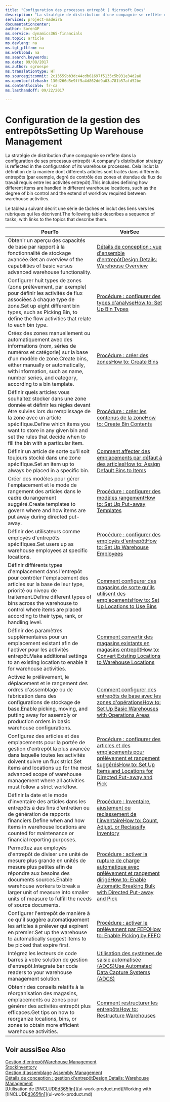 ```yaml
---
title: "Configuration des processus entrepôt | Microsoft Docs"
description: "La stratégie de distribution d'une compagnie se reflète dans la configuration de ses processus entrepôt : Cela inclut la définition de la manière dont différents articles sont traités dans différents entrepôts (par exemple, degré de contrôle des zones et étendue du flux de travail requis entre les activités entrepôt)."
services: project-madeira
documentationcenter: 
author: SorenGP
ms.service: dynamics365-financials
ms.topic: article
ms.devlang: na
ms.tgt_pltfrm: na
ms.workload: na
ms.search.keywords: 
ms.date: 09/08/2017
ms.author: sgroespe
ms.translationtype: HT
ms.sourcegitcommit: 2c13559bb3dc44cdb61697f5135c5b931e34d2a8
ms.openlocfilehash: 130d266d5e9ff5a4d862dd9a03a781b57afd52be
ms.contentlocale: fr-ca
ms.lasthandoff: 09/22/2017

---
```

# <a name="setting-up-warehouse-management"></a><span data-ttu-id="205ed-104">Configuration de la gestion des entrepôts</span><span class="sxs-lookup"><span data-stu-id="205ed-104">Setting Up Warehouse Management</span></span>
<span data-ttu-id="205ed-105">La stratégie de distribution d'une compagnie se reflète dans la configuration de ses processus entrepôt :</span><span class="sxs-lookup"><span data-stu-id="205ed-105">A company's distribution strategy is reflected in the configuration of its warehouse processes.</span></span> <span data-ttu-id="205ed-106">Cela inclut la définition de la manière dont différents articles sont traités dans différents entrepôts (par exemple, degré de contrôle des zones et étendue du flux de travail requis entre les activités entrepôt).</span><span class="sxs-lookup"><span data-stu-id="205ed-106">This includes defining how different items are handled in different warehouse locations, such as the degree of bin control and the extend of workflow required between warehouse activities.</span></span>  

 <span data-ttu-id="205ed-107">Le tableau suivant décrit une série de tâches et inclut des liens vers les rubriques qui les décrivent.</span><span class="sxs-lookup"><span data-stu-id="205ed-107">The following table describes a sequence of tasks, with links to the topics that describe them.</span></span>   

|<span data-ttu-id="205ed-108">**Pour**</span><span class="sxs-lookup"><span data-stu-id="205ed-108">**To**</span></span>|<span data-ttu-id="205ed-109">**Voir**</span><span class="sxs-lookup"><span data-stu-id="205ed-109">**See**</span></span>|  
|------------|-------------|  
|<span data-ttu-id="205ed-110">Obtenir un aperçu des capacités de base par rapport à la fonctionnalité de stockage avancée.</span><span class="sxs-lookup"><span data-stu-id="205ed-110">Get an overview of the capabilities of basic versus advanced warehouse functionality.</span></span>|[<span data-ttu-id="205ed-111">Détails de conception : vue d'ensemble d'entrepôt</span><span class="sxs-lookup"><span data-stu-id="205ed-111">Design Details: Warehouse Overview</span></span>](design-details-warehouse-overview.md)|  
|<span data-ttu-id="205ed-112">Configurer huit types de zones (zone prélèvement, par exemple) pour définir les activités de flux associées à chaque type de zone.</span><span class="sxs-lookup"><span data-stu-id="205ed-112">Set up eight different bin types, such as Picking Bin, to define the flow activities that relate to each bin type.</span></span>|[<span data-ttu-id="205ed-113">Procédure : configurer des types d'analyse</span><span class="sxs-lookup"><span data-stu-id="205ed-113">How to: Set Up Bin Types</span></span>](warehouse-how-to-set-up-bin-types.md)|  
|<span data-ttu-id="205ed-114">Créez des zones manuellement ou automatiquement avec des informations (nom, séries de numéros et catégorie) sur la base d'un modèle de zone.</span><span class="sxs-lookup"><span data-stu-id="205ed-114">Create bins, either manually or automatically, with information, such as name, number series, and category, according to a bin template.</span></span>|[<span data-ttu-id="205ed-115">Procédure : créer des zones</span><span class="sxs-lookup"><span data-stu-id="205ed-115">How to: Create Bins</span></span>](warehouse-how-to-create-individual-bins.md)|  
|<span data-ttu-id="205ed-116">Définir quels articles vous souhaitez stocker dans une zone donnée et définir les règles devant être suivies lors du remplissage de la zone avec un article spécifique.</span><span class="sxs-lookup"><span data-stu-id="205ed-116">Define which items you want to store in any given bin and set the rules that decide when to fill the bin with a particular item.</span></span>|[<span data-ttu-id="205ed-117">Procédure : créer les contenus de la zone</span><span class="sxs-lookup"><span data-stu-id="205ed-117">How to: Create Bin Contents</span></span>](warehouse-how-to-set-up-bin-contents.md)|  
|<span data-ttu-id="205ed-118">Définir un article de sorte qu'il soit toujours stocké dans une zone spécifique.</span><span class="sxs-lookup"><span data-stu-id="205ed-118">Set an item up to always be placed in a specific bin.</span></span>|[<span data-ttu-id="205ed-119">Comment affecter des emplacements par défaut à des articles</span><span class="sxs-lookup"><span data-stu-id="205ed-119">How to: Assign Default Bins to Items</span></span>](warehouse-how-to-assign-default-bins-to-items.md)|
|<span data-ttu-id="205ed-120">Créer des modèles pour gérer l'emplacement et le mode de rangement des articles dans le cadre du rangement suggéré.</span><span class="sxs-lookup"><span data-stu-id="205ed-120">Create templates to govern where and how items are put away during directed put-away.</span></span>|[<span data-ttu-id="205ed-121">Procédure : configurer des modèles rangement</span><span class="sxs-lookup"><span data-stu-id="205ed-121">How to: Set Up Put-away Templates</span></span>](warehouse-how-to-set-up-put-away-templates.md)|
|<span data-ttu-id="205ed-122">Définir des utilisateurs comme employés d'entrepôts spécifiques.</span><span class="sxs-lookup"><span data-stu-id="205ed-122">Set users up as warehouse employees at specific locations.</span></span>|[<span data-ttu-id="205ed-123">Procédure : configurer des employés d'entrepôt</span><span class="sxs-lookup"><span data-stu-id="205ed-123">How to: Set Up Warehouse Employees</span></span>](warehouse-how-to-set-up-warehouse-employees.md)|
|<span data-ttu-id="205ed-124">Définir différents types d'emplacement dans l'entrepôt pour contrôler l'emplacement des articles sur la base de leur type, priorité ou niveau de traitement.</span><span class="sxs-lookup"><span data-stu-id="205ed-124">Define different types of bins across the warehouse to control where items are placed according to their type, rank, or handling level.</span></span>|[<span data-ttu-id="205ed-125">Comment configurer des magasins de sorte qu'ils utilisent des emplacements</span><span class="sxs-lookup"><span data-stu-id="205ed-125">How to: Set Up Locations to Use Bins</span></span>](warehouse-how-to-set-up-locations-to-use-bins.md)|
|<span data-ttu-id="205ed-126">Définir des paramètres supplémentaires pour un emplacement existant afin de l'activer pour les activités entrepôt.</span><span class="sxs-lookup"><span data-stu-id="205ed-126">Make additional settings to an existing location to enable it for warehouse activities.</span></span>|[<span data-ttu-id="205ed-127">Comment convertir des magasins existants en magasins entrepôt</span><span class="sxs-lookup"><span data-stu-id="205ed-127">How to: Convert Existing Locations to Warehouse Locations</span></span>](warehouse-how-to-convert-existing-locations-to-warehouse-locations.md)|
|<span data-ttu-id="205ed-128">Activez le prélèvement, le déplacement et le rangement des ordres d'assemblage ou de fabrication dans des configurations de stockage de base.</span><span class="sxs-lookup"><span data-stu-id="205ed-128">Enable picking, moving, and putting away for assembly or production orders in basic warehouse configurations.</span></span>|[<span data-ttu-id="205ed-129">Comment configurer des entrepôts de base avec les zones d'opérations</span><span class="sxs-lookup"><span data-stu-id="205ed-129">How to: Set Up Basic Warehouses with Operations Areas</span></span>](warehouse-how-to-set-up-basic-warehouses-with-operations-areas.md)|  
|<span data-ttu-id="205ed-130">Configurez des articles et des emplacements pour la portée de gestion d'entrepôt la plus avancée dans laquelle toutes les activités doivent suivre un flux strict.</span><span class="sxs-lookup"><span data-stu-id="205ed-130">Set items and locations up for the most advanced scope of warehouse management where all activities must follow a strict workflow.</span></span>|[<span data-ttu-id="205ed-131">Procédure : configurer des articles et des emplacements pour prélèvement et rangement suggérés</span><span class="sxs-lookup"><span data-stu-id="205ed-131">How to: Set Up Items and Locations for Directed Put-away and Pick</span></span>](warehouse-how-to-set-up-items-for-directed-put-away-and-pick.md)|  
|<span data-ttu-id="205ed-132">Définir la date et le mode d'inventaire des articles dans les entrepôts à des fins d'entretien ou de génération de rapports financiers.</span><span class="sxs-lookup"><span data-stu-id="205ed-132">Define when and how items in warehouse locations are counted for maintenance or financial reporting purposes.</span></span>|[<span data-ttu-id="205ed-133">Procédure : Inventaire, ajustement ou reclassement de l'inventaire</span><span class="sxs-lookup"><span data-stu-id="205ed-133">How to: Count, Adjust, or Reclassify Inventory</span></span>](inventory-how-count-adjust-reclassify.md)|
|<span data-ttu-id="205ed-134">Permettez aux employés d'entrepôt de diviser une unité de mesure plus grande en unités de mesure plus petites afin de répondre aux besoins des documents sources.</span><span class="sxs-lookup"><span data-stu-id="205ed-134">Enable warehouse workers to break a larger unit of measure into smaller units of measure to fulfill the needs of source documents.</span></span>|[<span data-ttu-id="205ed-135">Procédure : activer la rupture de charge automatique avec prélèvement et rangement dirigé</span><span class="sxs-lookup"><span data-stu-id="205ed-135">How to: Enable Automatic Breaking Bulk with Directed Put-away and Pick</span></span>](warehouse-enable-automatic-breaking-bulk-with-directed-put-away-and-pick.md)|  
|<span data-ttu-id="205ed-136">Configurer l'entrepôt de manière à ce qu'il suggère automatiquement les articles à prélever qui expirent en premier.</span><span class="sxs-lookup"><span data-stu-id="205ed-136">Set up the warehouse to automatically suggest items to be picked that expire first.</span></span>|[<span data-ttu-id="205ed-137">Procédure : activer le prélèvement par FEFO</span><span class="sxs-lookup"><span data-stu-id="205ed-137">How to: Enable Picking by FEFO</span></span>](warehouse-picking-by-fefo.md)|
|<span data-ttu-id="205ed-138">Intégrez les lecteurs de code barres à votre solution de gestion d'entrepôt.</span><span class="sxs-lookup"><span data-stu-id="205ed-138">Integrate bar code readers to your warehouse management solution.</span></span>|[<span data-ttu-id="205ed-139">Utilisation des systèmes de saisie automatisée (ADCS)</span><span class="sxs-lookup"><span data-stu-id="205ed-139">Use Automated Data Capture Systems (ADCS)</span></span>](warehouse-use-automated-data-capture-systems-adcs.md)|  
|<span data-ttu-id="205ed-140">Obtenir des conseils relatifs à la réorganisation des magasins, emplacements ou zones pour générer des activités entrepôt plus efficaces.</span><span class="sxs-lookup"><span data-stu-id="205ed-140">Get tips on how to reorganize locations, bins, or zones to obtain more efficient warehouse activities.</span></span>|[<span data-ttu-id="205ed-141">Comment restructurer les entrepôts</span><span class="sxs-lookup"><span data-stu-id="205ed-141">How to: Restructure Warehouses</span></span>](warehouse-how-to-restructure-warehouses.md)|  

## <a name="see-also"></a><span data-ttu-id="205ed-142">Voir aussi</span><span class="sxs-lookup"><span data-stu-id="205ed-142">See Also</span></span>  
[<span data-ttu-id="205ed-143">Gestion d'entrepôt</span><span class="sxs-lookup"><span data-stu-id="205ed-143">Warehouse Management</span></span>](warehouse-manage-warehouse.md)  
[<span data-ttu-id="205ed-144">Stock</span><span class="sxs-lookup"><span data-stu-id="205ed-144">Inventory</span></span>](inventory-manage-inventory.md)  
<span data-ttu-id="205ed-145">[Gestion d'assemblage](assembly-assemble-items.md)  </span><span class="sxs-lookup"><span data-stu-id="205ed-145">[Assembly Management](assembly-assemble-items.md)  </span></span>  
[<span data-ttu-id="205ed-146">Détails de conception : gestion d'entrepôt</span><span class="sxs-lookup"><span data-stu-id="205ed-146">Design Details: Warehouse Management</span></span>](design-details-warehouse-management.md)  
<span data-ttu-id="205ed-147">[Utilisation de [!INCLUDE[d365fin](includes/d365fin_md.md)]](ui-work-product.md)</span><span class="sxs-lookup"><span data-stu-id="205ed-147">[Working with [!INCLUDE[d365fin](includes/d365fin_md.md)]](ui-work-product.md)</span></span>

